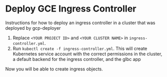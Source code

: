# Deploy GCE Ingress Controller

Instructions for how to deploy an ingress controller in a cluster
that was deployed by gcp-deployer

1. Replace `<YOUR PROJECT ID>` and `<YOUR CLUSTER NAME>` in
`ingress-controller.yml`.
1. Run `kubectl create -f ingress-controller.yml`. This will create
Kubernetes service account with the correct permissions in the cluster,
a default backend for the ingress controller, and the glbc app

Now you will be able to create ingress objects.